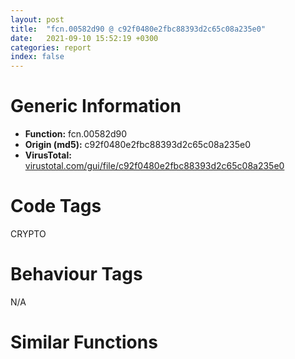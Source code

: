 ```yaml
---
layout: post
title:  "fcn.00582d90 @ c92f0480e2fbc88393d2c65c08a235e0"
date:   2021-09-10 15:52:19 +0300
categories: report
index: false
---
```


# Generic Information
- **Function:** fcn.00582d90
- **Origin (md5):** c92f0480e2fbc88393d2c65c08a235e0
- **VirusTotal:** [virustotal.com/gui/file/c92f0480e2fbc88393d2c65c08a235e0][virustotal_ref]

# Code Tags
<span class="tag" id="CRYPTO">CRYPTO</span>


# Behaviour Tags
<span class="bhv-tag" id="na">N/A</span>

# Similar Functions
<script type="text/javascript" src="https://www.gstatic.com/charts/loader.js"></script>
<script type="text/javascript">

    google.charts.load('current', {'packages':['corechart']});
    google.charts.setOnLoadCallback(drawChart);

    function drawChart() {
    var data = new google.visualization.DataTable();
        data.addColumn('number', 'X');
        data.addColumn('number', 'Y');
        data.addColumn({type: 'string', role: 'tooltip', 'p': {'html': true}});
        data.addColumn({'type': 'string', 'role': 'style'});
        
        data.addRows([
    [986.1610107421875, 559.378662109375, '<b><a href="/report/fcn.00582d90@c92f0480e2fbc88393d2c65c08a235e0">fcn.00582d90</a><br>@c92f0480e2fbc88393d2c65c08a235e0</b><br>', 'point { fill-color: #e0440e; }'],
[713.1546630859375, -442.79498291015625, '<b><a href="/report/fcn.00582350@c92f0480e2fbc88393d2c65c08a235e0">fcn.00582350</a><br>@c92f0480e2fbc88393d2c65c08a235e0</b><br>', 'null'],
[-15.710617065429688, 833.4888305664062, '<b><a href="/report/fcn.00582ae0@c92f0480e2fbc88393d2c65c08a235e0">fcn.00582ae0</a><br>@c92f0480e2fbc88393d2c65c08a235e0</b><br>', 'null'],
[-288.71368408203125, -168.67420959472656, '<b><a href="/report/fcn.0068d6d0@c92f0480e2fbc88393d2c65c08a235e0">fcn.0068d6d0</a><br>@c92f0480e2fbc88393d2c65c08a235e0</b><br>', 'null'],

        ]);

    var options = {
        title: 'Similarity Plot',
        legend: 'none',
        colors: ['#dedbd9', '#e6693e', '#ec8f6e', '#f3b49f', '#f6c7b6'],
        tooltip: {isHtml: true, trigger: 'both'},
        explorer: {
        actions: ["dragToZoom", "rightClickToReset"],
        },
        chartArea: {
        width: '80%',
        height: '80%'
        },
        width: '100%',
        height: '100%'
    };

    var chart = new google.visualization.ScatterChart(document.getElementById('chart_div'));

    chart.draw(data, options);
    }
    
</script>


<div id="chart_div" style="width: 100%px; height: 100%;"></div>

# Disassembled Code
{% highlight nasm %}

push ebp
mov ebp, esp
push edi
push esi
push ebx
mov ebx, eax
sub esp, 0x5c
mov eax, dword[eax+0x10]
mov dword[ebp-0x3c], edx
mov dword[ebp-0x2c], 0
mov dword[esp+0xc], eax
mov eax, dword[ebx+0xc]
mov dword[esp+4], str.Listing_containers_CSP=_s, _type_=__d

mov dword[esp], ebx
mov dword[esp+8], eax
call fcn.005821d0
mov eax, dword[ebx+0xc]
test eax, eax
je 0x5830b0
mov dword[esp+0x14], 0
mov dword[esp+0x10], 0
mov dword[esp+0xc], 0xffffffff
mov dword[esp+8], eax
mov dword[esp+4], 0
mov dword[esp], 0
mov esi, dword[sym.imp.KERNEL32.dll_MultiByteToWideChar]
call esi
sub esp, 0x18
test eax, eax
mov edx, eax
mov dword[ebp-0x28], eax
je 0x582ff4
lea eax, [eax+eax+0x1e]
shr eax, 4
shl eax, 4
call fcn.006acfd0
sub esp, eax
lea edi, [esp+0x27]
mov dword[esp+0x14], edx
mov dword[esp+0xc], 0xffffffff
and edi, 0xfffffff0
mov dword[esp+0x10], edi
mov eax, dword[ebx+0xc]
mov dword[esp+4], 0
mov dword[esp], 0
mov dword[esp+8], eax
call esi
sub esp, 0x18
mov dword[esp+0x10], 0xf0000000
mov eax, dword[ebx+0x10]
mov dword[esp+8], edi
mov dword[esp+4], 0
mov dword[esp+0xc], eax
lea eax, [ebp-0x30]
mov dword[esp], eax
call dword[sym.imp.ADVAPI32.dll_CryptAcquireContextW]
sub esp, 0x14
test eax, eax
je 0x583080
lea eax, [ebp-0x2c]
mov dword[esp+0x10], 1
mov dword[esp+8], 0
mov dword[esp+4], 2
mov dword[esp+0xc], eax
mov eax, dword[ebp-0x30]
mov dword[esp], eax
mov eax, dword[sym.imp.ADVAPI32.dll_CryptGetProvParam]
mov dword[ebp-0x40], eax
call eax
sub esp, 0x14
test eax, eax
je 0x5830c0
mov eax, dword[ebp-0x2c]
mov dword[esp+4], str.Got_max_container_len__d

mov dword[esp], ebx
mov dword[esp+8], eax
call fcn.005821d0
mov eax, dword[ebp-0x2c]
test eax, eax
jne 0x582eea
mov dword[ebp-0x2c], 0x400
mov eax, 0x400
mov dword[esp+8], 0x4d1
mov dword[esp+4], str.engines_e_capi.c
xor edi, edi
mov dword[esp], eax
call fcn.00517a60
test eax, eax
mov esi, eax
je 0x583210
mov dword[ebp-0x44], ebx
jmp 0x582f68
mov eax, dword[ebp-0x28]
mov dword[esp+0x14], ebx
mov dword[esp+0x10], edi
mov dword[esp+8], esi
mov dword[esp+4], str.Container_name__s, _len=_d
mov dword[esp+0xc], eax
mov eax, dword[ebp-0x44]
mov dword[esp], eax
call fcn.005821d0
cmp byte[esi], 0
jne 0x582f4a
mov eax, dword[ebp-0x2c]
cmp dword[ebp-0x28], eax
je 0x583170
mov eax, dword[ebp-0x3c]
mov dword[esp+8], edi
add edi, 1
mov dword[esp+0xc], esi
mov dword[esp+4], str._lu.__s

mov dword[esp], eax
call fcn.004be930
mov eax, dword[ebp-0x2c]
xor ebx, ebx
test edi, edi
sete bl
mov dword[ebp-0x28], eax
lea eax, [ebp-0x28]
mov byte[esi], 0
mov dword[esp+0x10], ebx
mov dword[esp+8], esi
mov dword[esp+0xc], eax
mov eax, dword[ebp-0x30]
mov dword[esp+4], 2
mov dword[esp], eax
call dword[ebp-0x40]
sub esp, 0x14
test eax, eax
jne 0x582f13
call dword[sym.imp.KERNEL32.dll_GetLastError]
cmp eax, 0x103
mov edi, eax
mov ebx, 1
jne 0x583190
mov dword[esp], esi
mov dword[esp+8], 0x4f5
mov dword[esp+4], str.engines_e_capi.c
call fcn.00517a30
mov eax, dword[ebp-0x30]
mov dword[esp+4], 0
mov dword[esp], eax
call dword[sym.imp.ADVAPI32.dll_CryptReleaseContext]
sub esp, 8
lea esp, [ebp-0xc]
mov eax, ebx
pop ebx
pop esi
pop edi
pop ebp
ret
mov eax, dword[0x83a194]
test eax, eax
jne 0x583007
call fcn.004f8b40
mov dword[0x83a194], eax
mov dword[esp+0x10], 0x4bb
mov dword[esp+0xc], str.engines_e_capi.c
mov dword[esp+8], 0x41
lea ebx, [ebp-0x22]
mov dword[esp], eax
mov dword[esp+4], 0x6b
call fcn.004f6fb0
call dword[sym.imp.KERNEL32.dll_GetLastError]
mov dword[esp], ebx
mov dword[esp+0xc], eax
mov dword[esp+8], 0x78771d
mov dword[esp+4], 0xa
call fcn.004be960
mov dword[esp+8], ebx
mov dword[esp+4], str.Error_code=_0x
xor ebx, ebx
mov dword[esp], 2
call fcn.004f8e30
lea esp, [ebp-0xc]
mov eax, ebx
pop ebx
pop esi
pop edi
pop ebp
ret
mov eax, dword[0x83a194]
test eax, eax
je 0x583160
mov dword[esp+0x10], 0x4c3
mov dword[esp+0xc], str.engines_e_capi.c
mov dword[esp+8], 0x68
jmp 0x58301f
xor edi, edi
jmp 0x582e54
mov eax, dword[0x83a194]
test eax, eax
jne 0x5830d3
call fcn.004f8b40
mov dword[0x83a194], eax
lea ebx, [ebp-0x22]
mov dword[esp], eax
mov dword[esp+0x10], 0x4c9
mov dword[esp+0xc], str.engines_e_capi.c
mov dword[esp+8], 0x6c
mov dword[esp+4], 0x6b
call fcn.004f6fb0
call dword[sym.imp.KERNEL32.dll_GetLastError]
mov dword[esp], ebx
mov dword[esp+0xc], eax
mov dword[esp+8], 0x78771d
mov dword[esp+4], 0xa
call fcn.004be960
mov dword[esp+8], ebx
mov dword[esp+4], str.Error_code=_0x
xor ebx, ebx
mov dword[esp], 2
call fcn.004f8e30
mov eax, dword[ebp-0x30]
mov dword[esp+4], 0
mov dword[esp], eax
call dword[sym.imp.ADVAPI32.dll_CryptReleaseContext]
sub esp, 8
lea esp, [ebp-0xc]
mov eax, ebx
pop ebx
pop esi
pop edi
pop ebp
ret
call fcn.004f8b40
mov dword[0x83a194], eax
jmp 0x58308d
mov ebx, dword[ebp-0x44]
mov dword[esp+4], str.Enumerate_bug:_using_workaround

mov dword[esp], ebx
mov ebx, 1
call fcn.005821d0
jmp 0x582fbb
mov eax, dword[0x83a194]
test eax, eax
jne 0x5831a3
call fcn.004f8b40
mov dword[0x83a194], eax
lea ebx, [ebp-0x22]
mov dword[esp], eax
mov dword[esp+0x10], 0x4e4
mov dword[esp+0xc], str.engines_e_capi.c
mov dword[esp+8], 0x6c
mov dword[esp+4], 0x6b
call fcn.004f6fb0
mov dword[esp], ebx
mov dword[esp+0xc], edi
mov dword[esp+8], 0x78771d
mov dword[esp+4], 0xa
call fcn.004be960
mov dword[esp+8], ebx
mov dword[esp+4], str.Error_code=_0x
xor ebx, ebx
mov dword[esp], 2
call fcn.004f8e30
jmp 0x582fbb
mov eax, dword[0x83a194]
test eax, eax
jne 0x583223
call fcn.004f8b40
mov dword[0x83a194], eax
mov dword[esp+0x10], 0x4d3
mov dword[esp+0xc], str.engines_e_capi.c
xor ebx, ebx
mov dword[esp+8], 0x41
mov dword[esp+4], 0x6b
mov dword[esp], eax
call fcn.004f6fb0
jmp 0x582fbb

{% endhighlight %}

[virustotal_ref]: https://www.virustotal.com/gui/file/c92f0480e2fbc88393d2c65c08a235e0